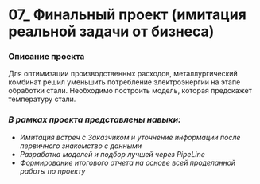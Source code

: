 # 07_ Финальный проект (имитация реальной задачи от бизнеса)
 
### Описание проекта
Для оптимизации производственных расходов, металлургический комбинат решил уменьшить потребление электроэнергии на этапе обработки стали. Необходимо построить модель, которая предскажет температуру стали.


### ***В рамках проекта представлены навыки:***
- *Имитация встреч с Заказчиком и уточнение информации после первичного знакомство с данными*
- *Разработка моделей и подбор лучшей через PipeLine* 
- *Формирование итогового отчета на основе всей проделанной работы по проекту*
